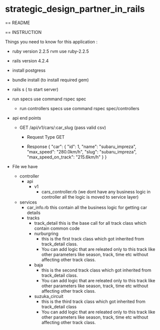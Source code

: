 # strategic_design_partner_in_rails

== README

== INSTRUCTION

Things you need to know for this application :

* ruby version 2.2.5
  rvm use ruby-2.2.5

* rails version 4.2.4

* install postgress

* bundle install (to install required gem)

* rails s ( to start server)
* run specs use command
  rspec spec
  * run controllers specs use command
    rspec spec/controllers
* api end points
   * GET /api/v1/cars/:car_slug  (pass valid csv)
     * Request Type GET
     
     * Response 
       {
            "car": {
                "id": 1,
                "name": "subaru_impreza",
                "max_speed": "280.0km/h",
                "slug": "subaru_impreza",
                "max_speed_on_track": "215.6km/h"
            }
        }
    
   
 * File we have 
    - controller
      - api
        - v1
          - cars_controller.rb (we dont have any business logic in controller all the logic is moved to service layer)
     - services
         - car_info.rb
             this contain all the business logic for getting car details
         - tracks
           - track_detail
             this is the base call for all track class which contain common code
           - nurburgring
             - this is the first track class which got inherited from track_detail class.
             - You can add logic that are releated only to this track like other parameters like season, track, time etc                      without affecting other track class. 
           - baja
             - this is the second track class which got inherited from track_detail class.
             - You can add logic that are releated only to this track like other parameters like season, track, time etc
               without affecting other track class. 
           - suzuka_circuit
             - this is the third track class which got inherited from track_detail class
             - You can add logic that are releated only to this track like other parameters like season, track, time etc
               without affecting other track class. 
